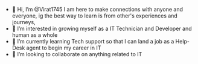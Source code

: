 - 👋 Hi, I’m @Virat1745 I am here to make connections with anyone and everyone, ig the best way to learn is from other's experiences and journeys,
- 👀 I’m interested in growing myself as a IT Technician and Developer and human as a whole
- 🌱 I’m currently learning Tech support so that I can land a job as a Help-Desk agent to begin my career in IT
- 💞️ I’m looking to collaborate on anything related to IT
